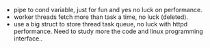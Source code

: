 *  pipe to cond variable, just for fun and yes no luck on performance.
*  worker threads fetch more than task a time, no luck (deleted).
*  use a big struct to store thread task queue, no luck with httpd performance.
    Need to study more the code and linux programming interface..
